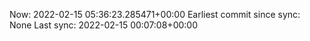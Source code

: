 Now: 2022-02-15 05:36:23.285471+00:00 Earliest commit since sync: None Last sync: 2022-02-15 00:07:08+00:00

